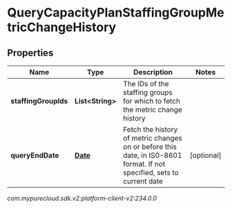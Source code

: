 # QueryCapacityPlanStaffingGroupMetricChangeHistory


## Properties

| Name | Type | Description | Notes |
| ------------ | ------------- | ------------- | ------------- |
| **staffingGroupIds** | **List&lt;String&gt;** | The IDs of the staffing groups for which to fetch the metric change history |  |
| **queryEndDate** | [**Date**](Date) | Fetch the history of metric changes on or before this date, in IS0-8601 format. If not specified, sets to current date |  [optional] |




_com.mypurecloud.sdk.v2:platform-client-v2:234.0.0_
